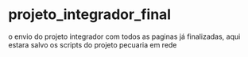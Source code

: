 # projeto_integrador_final
o envio do projeto integrador com todos as paginas já finalizadas, aqui estara salvo os scripts do projeto pecuaria em rede
